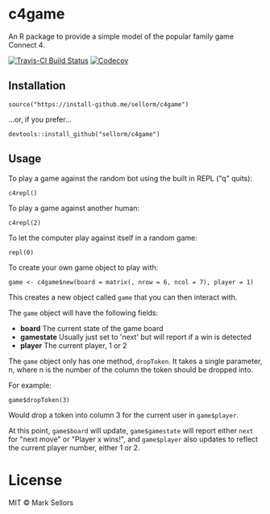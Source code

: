 # c4game

An R package to provide a simple model of the popular family game Connect 4.

[![Travis-CI Build Status](https://travis-ci.org/sellorm/c4game.svg?branch=master)](https://travis-ci.org/sellorm/c4game) [![Codecov](https://img.shields.io/codecov/c/github/sellorm/c4game.svg)](https://codecov.io/gh/sellorm/c4game/)

## Installation

```
source("https://install-github.me/sellorm/c4game")
```

...or, if you prefer...

```
devtools::install_github("sellorm/c4game")
```


## Usage

To play a game against the random bot using the built in REPL ("q" quits):

```
c4repl()
```

To play a game against another human:

```
c4repl(2)
```

To let the computer play against itself in a random game:

```
repl(0)
```

To create your own game object to play with:

```
game <- c4game$new(board = matrix(, nrow = 6, ncol = 7), player = 1)
```

This creates a new object called `game` that you can then interact with.

The `game` object will have the following fields:

* **board** The current state of the game board
* **gamestate** Usually just set to 'next' but will report if a win is detected
* **player** The current player, 1 or 2

The `game` object only has one method, `dropToken`. It takes a single parameter, n, where n is the number of the column the token should be dropped into.

For example:

```
game$dropToken(3)
```

Would drop a token into column 3 for the current user in `game$player`.

At this point, `game$board` will update, `game$gamestate` will report either `next` for "next move" or "Player x wins!", and `game$player` also updates to reflect the current player number, either 1 or 2.

# License

MIT © Mark Sellors
